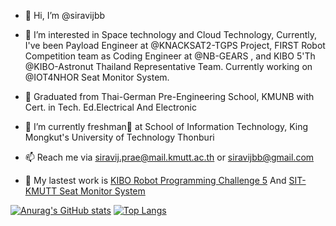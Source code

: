 - 👋 Hi, I’m @siravijbb
- 👀 I’m interested in Space technology and Cloud Technology, Currently, I've been Payload Engineer at @KNACKSAT2-TGPS Project, FIRST Robot Competition team as Coding Engineer at @NB-GEARS , and KIBO 5'Th @KIBO-Astronut Thailand Representative Team. Currently working on @IOT4NHOR Seat Monitor System.

- 🏫 Graduated from Thai-German Pre-Engineering School, KMUNB with Cert. in Tech. Ed.Electrical And Electronic
- 🌱 I’m currently freshman🏸 at School of Information Technology, King Mongkut's University of Technology Thonburi
- 📫 Reach me via siravij.prae@mail.kmutt.ac.th or siravijbb@gmail.com
- 🏸 My lastest work is [KIBO Robot Programming Challenge 5](https://github.com/KIBO-Astronut/5th-KIBO)  And [SIT-KMUTT Seat Monitor System](https://github.com/IOT4NHOR/backend-piside)

[![Anurag's GitHub stats](https://github-readme-stats.vercel.app/api?username=siravijbb&count_private=true&show_icons=true&theme=onedark)](https://github.com/anuraghazra/github-readme-stats)
[![Top Langs](https://github-readme-stats.vercel.app/api/top-langs/?username=siravijbb&langs_count=8&count_private=true&show_icons=true&theme=onedark)](https://github.com/anuraghazra/github-readme-stats)

